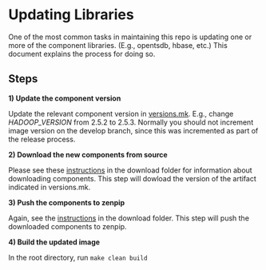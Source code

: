 # Updating Libraries

One of the most common tasks in maintaining this repo is updating one or more 
of the component libraries.  (E.g., opentsdb, hbase, etc.)  This document 
explains the process for doing so.

## Steps

**1) Update the component version**

Update the relevant component version in [versions.mk](./versions.mk).  E.g., 
change *HADOOP_VERSION* from 2.5.2 to 2.5.3.  Normally you should not increment
image version on the develop branch, since this was incremented as part of the
release process.  

**2) Download the new components from source**

Please see these [instructions](./download/README.md#downloading-files) in the 
download folder for information about downloading components.  This step will dowload the 
version of the artifact indicated in versions.mk.

**3) Push the components to zenpip**

Again, see the [instructions](./download/README.md#uploading-files) in the download 
folder. This step will push the downloaded components to zenpip.

**4) Build the updated image**

In the root directory, run `make clean build`

